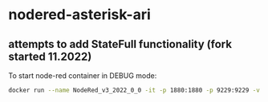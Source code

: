 # nodered-asterisk-ari
## attempts to add StateFull functionality (fork started 11.2022)


To start node-red container in DEBUG mode:
```bash
docker run --name NodeRed_v3_2022_0_0 -it -p 1880:1880 -p 9229:9229 -v /Users/Dima/PycharmProjects/nodered-asterisk-ari:/data/nodered-asterisk-ari  --entrypoint npm nodered/node-red  run debug_brk -- --userDir /data
```